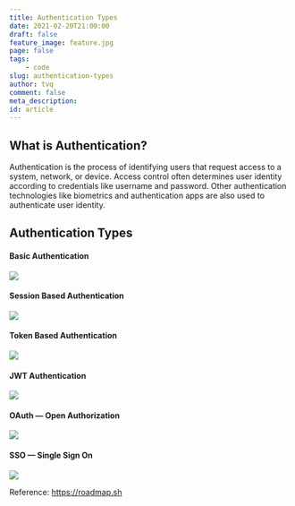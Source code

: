```yaml
---
title: Authentication Types
date: 2021-02-20T21:00:00
draft: false
feature_image: feature.jpg
page: false
tags:
    - code
slug: authentication-types
author: tvq
comment: false
meta_description: 
id: article
---
```


## What is Authentication?

Authentication is the process of identifying users that request access to a system, network, or device. Access control often determines user identity according to credentials like username and password. Other authentication technologies like biometrics and authentication apps are also used to authenticate user identity.

## Authentication Types

#### Basic Authentication
![](./basic-authentication.png)

#### Session Based Authentication
![](./session-authentication.png)

#### Token Based Authentication
![](./token-authentication.png)

#### JWT Authentication
![](./jwt-authentication.png)

#### OAuth — Open Authorization
![](./oauth.png)

#### SSO — Single Sign On
![](./sso.png)

Reference: https://roadmap.sh